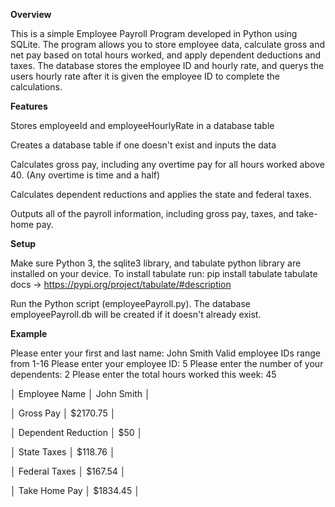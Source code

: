 **Overview**


This is a simple Employee Payroll Program developed in Python using SQLite.
The program allows you to store employee data, calculate gross and net pay based on total hours worked, and apply dependent deductions and taxes.
The database stores the employee ID and hourly rate, and querys the users hourly rate after it is given the employee ID to complete the calculations.


**Features**

Stores employeeId and employeeHourlyRate in a database table

Creates a database table if one doesn't exist and inputs the data

Calculates gross pay, including any overtime pay for all hours worked above 40. (Any overtime is time and a half)

Calculates dependent reductions and applies the state and federal taxes.

Outputs all of the payroll information, including gross pay, taxes, and take-home pay.


**Setup**


Make sure Python 3, the sqlite3 library, and tabulate python library are installed on your device. To install tabulate run: pip install tabulate 
tabulate docs -> https://pypi.org/project/tabulate/#description 

Run the Python script (employeePayroll.py). The database employeePayroll.db will be created if it doesn't already exist.


**Example**

Please enter your first and last name: John Smith
Valid employee IDs range from 1-16
Please enter your employee ID: 5
Please enter the number of your dependents: 2
Please enter the total hours worked this week: 45

│ Employee Name       │ John Smith   │

│ Gross Pay           │ $2170.75     │

│ Dependent Reduction │ $50          │

│ State Taxes         │ $118.76      │

│ Federal Taxes       │ $167.54      │

│ Take Home Pay       │ $1834.45     │


